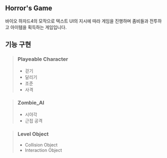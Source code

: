 Horror's Game
-
바이오 하자드4의 모작으로 텍스트 UI의 지시에 따라 게임을 진행하며 좀비들과 전투하고 아이템을 획득하는 게임입니다.

기능 구현
-

> ### Playeable Character
>   - 걷기
>   - 달리기
>   - 조준
>   - 사격

> ### Zombie_AI
>   - 시야각
>   - 근접 공격

> ### Level Object
>   - Collision Object
>   - Interaction Object
